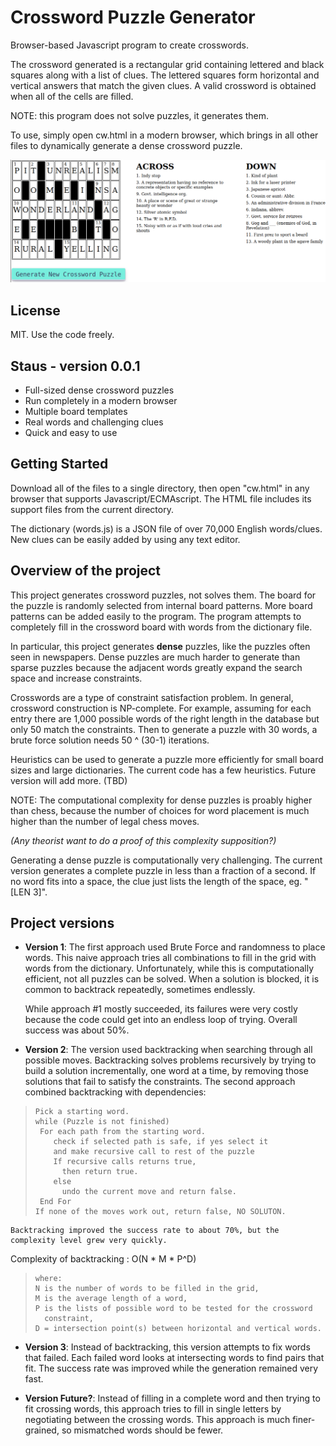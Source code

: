 # Crossword Puzzle Generator

Browser-based Javascript program to create crosswords.

The crossword generated is a rectangular grid containing lettered and black squares along with a list of clues. 
The lettered squares form horizontal and vertical answers that match the given clues.
A valid crossword is obtained when all of the cells are filled.

NOTE: this program does not solve puzzles, it generates them.

To use, simply open cw.html in a modern browser, which brings in all other files to dynamically generate a dense crossword puzzle.

![filled crossword](filled_crossword.png)

## License
MIT. Use the code freely.

## Staus - version 0.0.1
- Full-sized dense crossword puzzles
- Run completely in a modern browser
- Multiple board templates
- Real words and challenging clues
- Quick and easy to use

## Getting Started
Download all of the files to a single directory, then open "cw.html" in any browser that supports Javascript/ECMAscript.
The HTML file includes its support files from the current directory.

The dictionary (words.js) is a JSON file of over 70,000 English words/clues.
New clues can be easily added by using any text editor.

## Overview of the project

This project generates crossword puzzles, not solves them.
The board for the puzzle is randomly selected from internal board patterns.
More board patterns can be added easily to the program.
The program attempts to completely fill in the crossword board with words from the dictionary file.

In particular, this project generates **dense** puzzles, like the puzzles often seen in newspapers.
Dense puzzles are much harder to generate than sparse puzzles because the adjacent words greatly expand the search space and increase constraints.

Crosswords are a type of constraint satisfaction problem.
In general, crossword construction is NP-complete.
For example, assuming for each entry there are 1,000 possible words of the right length in the database but only 50 match the constraints.
Then to generate a puzzle with 30 words, a brute force solution needs 50 ^ (30-1) iterations.

Heuristics can be used to generate a puzzle more efficiently for small board sizes and large dictionaries.
The current code has a few heuristics.
Future version will add more. (TBD)

NOTE: The computational complexity for dense puzzles is proably higher than chess, because the number of choices for word placement is much higher than the number of legal chess moves.

*(Any theorist want to do a proof of this complexity supposition?)*

Generating a dense puzzle is computationally very challenging.
The current version generates a complete puzzle in less than a fraction of a second.
If no word fits into a space, the clue just lists the length of the space, eg. "[LEN 3]".

## Project versions

  * **Version 1**:
The first approach used Brute Force and randomness to place words.
This naive approach tries all combinations to fill in the grid with words from the dictionary.
Unfortunately, while this is computationally efficient, not all puzzles can be solved.
When a solution is blocked, it is common to backtrack repeatedly, sometimes endlessly.

    While approach #1 mostly succeeded, its failures were very costly
because the code could get into an endless loop of trying.
Overall success was about 50%.

 * **Version 2**:
The version used backtracking when searching through all possible moves.
Backtracking solves problems recursively by trying to build a solution incrementally, one word at a time, by removing those solutions that fail to satisfy the constraints.
The second approach combined backtracking with dependencies:
>     Pick a starting word.
>     while (Puzzle is not finished)
>      For each path from the starting word.
>         check if selected path is safe, if yes select it
>         and make recursive call to rest of the puzzle
>         If recursive calls returns true,
>           then return true.
>         else
>           undo the current move and return false.
>      End For
>     If none of the moves work out, return false, NO SOLUTON.

    Backtracking improved the success rate to about 70%, but the complexity level grew very quickly.
Complexity of backtracking : O(N * M * P^D)
>     where:
>     N is the number of words to be filled in the grid,
>     M is the average length of a word,
>     P is the lists of possible word to be tested for the crossword
>       constraint,
>     D = intersection point(s) between horizontal and vertical words.

 * **Version 3**:
Instead of backtracking, this version attempts to fix words that failed.
Each failed word looks at intersecting words to find pairs that fit.
The success rate was improved while the generation remained very fast.

 * **Version Future?**:
Instead of filling in a complete word and then trying to fit crossing words, this approach tries to fill in single letters by negotiating between the crossing words.
This approach is much finer-grained, so mismatched words should be fewer.



